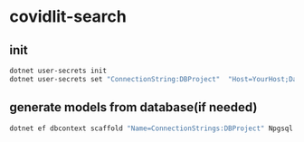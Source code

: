 # covidlit-search

## init

```bash
dotnet user-secrets init
dotnet user-secrets set "ConnectionString:DBProject"  "Host=YourHost;Database=YourDatabase;Username=YourUsername;Password=YourPassword;"
```

## generate models from database(if needed)

```bash
dotnet ef dbcontext scaffold "Name=ConnectionStrings:DBProject" Npgsql.EntityFrameworkCore.PostgreSQL --project DockerTest --data-annotations --output-dir Models -f
```
